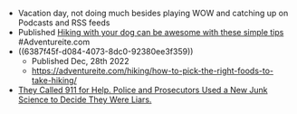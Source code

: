 - Vacation day, not doing much besides playing WOW and catching up on Podcasts and RSS feeds
- Published [Hiking with your dog can be awesome with these simple tips](https://adventureite.com/hiking/hiking-with-your-dog-can-be-awesome-with-these-simple-tips/) #Adventureite.com
- ((6387f45f-d084-4073-8dc0-92380ee3f359))
	- Published Dec, 28th 2022
	- https://adventureite.com/hiking/how-to-pick-the-right-foods-to-take-hiking/
- [They Called 911 for Help. Police and Prosecutors Used a New Junk Science to Decide They Were Liars.](https://www.propublica.org/article/911-call-analysis-fbi-police-courts)